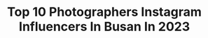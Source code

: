 ---
title: Top 10 Photographers Instagram Influencers In Busan In 2023
description: >-
  Find top photographers Instagram influencers in Busan in 2023. Most popular hashtags: #ig #sunrise #korealandscape.
platform: Instagram
hits: 5
text_top: Identify the most popular Instagram accounts on inBeat.
text_bottom: inBeat holds 5 Instagram influencers like this in Busan, South Korea for you to collaborate.
profiles:
  - username: "bleu_the_k"
    fullname: >-
      BLEU THE K
    bio: >-
      Busan, Korea. photographer. 문의는 DM only 📩
    location: "South Korea"
    followers: 62001
    engagement: 427
    commentsToLikes: 0.004595
    id: ck5q24we1ea670i11oq1laf1y
    verified: false
    hashtags: ""
  - username: "gorgeousalice_"
    fullname: >-
      Alicefilm
    bio: >-
      ㅤ @soonsoo.alice ㅤ •Photographer,Traveler• ㅤ<<Seoul, Busan , Ulsan>> 💕Princess maker💕ㅤㅤ 상업촬영/일반인 유료촬영 -DM or kalaotalk: ㅤ👇🏻 ㅤ
    location: "South Korea"
    followers: 64521
    engagement: 249
    commentsToLikes: 0.010388
    id: ck9wdov53gl0o0j789s7sugmo
    verified: false
    hashtags: ""
  - username: "mongle_jyh"
    fullname: >-
      풍경사진사 몽글이
    bio: >-
      Korea Landscape photographer 📸 네이버 인플루언서 선정 니콘 이미징 코리아 리뷰어 한국관광공사 VK CREW 작가 라오와코리아 협력작가 포토클램&Haida 협력작가 🙋‍♂️ 네이버 검색창에 "옥상맨몽글이" 📌 사진구매 및 촬영문의는 DM 주세요
    location: "South Korea"
    followers: 20356
    engagement: 1097
    commentsToLikes: 0.013248
    id: ck0tyq54mnquk0i19dsizil84
    verified: false
    hashtags: "#busannightview, #sunset, #autumnvibes, #gnd"
  - username: "photographer_paris_march"
    fullname: >-
      패리스마치 부산본식스냅,웨딩스냅,돌스냅
    bio: >-
      Paris March photography 예약문의 010-4659-2266 ’사진가’ ‘사진에 미치다’ ‘해외촬영’ 🇰🇷🇬🇧🇫🇷🇯🇵🇹🇷🇵🇭🇨🇳🏴󠁧󠁢󠁥󠁮󠁧󠁿🇦🇺🇻🇳🇹🇭🇺🇸🇲🇨🇭🇰🇹🇼🇮🇹🇨🇭 카카오톡
    location: "South Korea"
    followers: 8295
    engagement: 220
    commentsToLikes: 0.033931
    id: ck15s90iwbu5n0i196uhryk1k
    verified: false
    hashtags: "#parismarch"
  - username: "woosra"
    fullname: >-
      Kyeongwoo Kim
    bio: >-
      📷인물사진 계정은 @woosra_portrait 블로그는 여기로 ⬇
    location: "South Korea"
    followers: 8267
    engagement: 2024
    commentsToLikes: 0.042286
    id: ckf5wmvs5sl6h0j23kqwzn9tm
    verified: false
    hashtags: "#ourplanetdaily, #koreatraditional, #koreatravel, #besteuropephotos"
  - username: "sangmi_an_"
    fullname: >-
      Sangmi An
    bio: >-
      Photographer
    location: "South Korea"
    followers: 17159
    engagement: 631
    commentsToLikes: 0.011811
    id: ck0u20tpiyi1k0i19rguv83rr
    verified: false
    hashtags: "#epikhigh"
  - username: "hbnam"
    fullname: >-
      Nam
    bio: >-
      photographer
    location: "South Korea"
    followers: 28760
    engagement: 202
    commentsToLikes: 0.009604
    id: ck5q54tsfrdxv0i117yflwmud
    verified: false
    hashtags: "#seoul, #repost, #la"
  - username: "gurum.soda"
    fullname: >-
      구름소다
    bio: >-
      - 빈티지한, 때로는 영화같은 순간 Photographer (Female) 촬영,협찬,기타문의 DM
    location: "South Korea"
    followers: 12085
    engagement: 859
    commentsToLikes: 0.046195
    id: ckaoxo7ite37e0i78a734xelb
    verified: false
    hashtags: ""
  - username: "s.napdog"
    fullname: >-
      냅독
    bio: >-
      문의✉️cberry5@naver.com Photographer based in korea🇰🇷 Studio @raichee_kitsch
    location: "South Korea"
    followers: 39883
    engagement: 775
    commentsToLikes: 0.011660
    id: ck0tufuu46z0e0i19iffwlvpo
    verified: false
    hashtags: ""
  - username: "stefaniemichova"
    fullname: >-
      Stefanie Michova
    bio: >-
      스테파니 미초바 | 🇩🇪 in Seoul | 꽃신 🇰🇷 • @speeker_official • photographer @michovasfilm • wanna be foodie @wurstmodelever •
    location: "South Korea"
    followers: 291674
    engagement: 753
    commentsToLikes: 0.007061
    id: ck14jcse3jov30i19dw556jcs
    verified: true
    hashtags: "#dwgiftsoflove, #dwinkorea, #lvparfums, #ck"
---